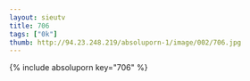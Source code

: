 ```yaml
--- 
layout: sieutv
title: 706
tags: ["0k"]
thumb: http://94.23.248.219/absoluporn-1/image/002/706.jpg
---
```

{% include absoluporn key="706" %} 
